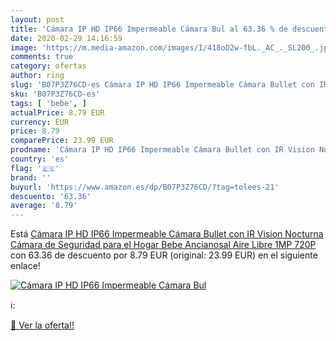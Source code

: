 ```yaml
---
layout: post
title: 'Cámara IP HD IP66 Impermeable Cámara Bul al 63.36 % de descuento'
date: 2020-02-29 14:16:59
image: 'https://m.media-amazon.com/images/I/418oD2w-fbL._AC_._SL200_.jpg'
comments: true
category: ofertas
author: ring
slug: 'B07P3Z76CD-es Cámara IP HD IP66 Impermeable Cámara Bullet con IR Vision...'
sku: 'B07P3Z76CD-es'
tags: [ 'bebe', ]
actualPrice: 8.79 EUR
currency: EUR
price: 8.79
comparePrice: 23.99 EUR
prodname: 'Cámara IP HD IP66 Impermeable Cámara Bullet con IR Vision Nocturna Cámara de Seguridad para el Hogar  Bebe  Ancianosal  Aire Libre 1MP 720P '
country: 'es'
flag: '🇪🇸'
brand: ''
buyurl: 'https://www.amazon.es/dp/B07P3Z76CD/?tag=tolees-21'
descuento: '63.36'
average: '8.79'
---
```


Está [Cámara IP HD IP66 Impermeable Cámara Bullet con IR Vision Nocturna Cámara de Seguridad para el Hogar  Bebe  Ancianosal  Aire Libre 1MP 720P ](https://www.amazon.es/dp/B07P3Z76CD/?tag=tolees-21) con 63.36 de descuento por 8.79 EUR (original: 23.99 EUR) en el siguiente enlace!

[![Cámara IP HD IP66 Impermeable Cámara Bul](https://m.media-amazon.com/images/I/418oD2w-fbL._AC_._SL200_.jpg)](https://www.amazon.es/dp/B07P3Z76CD/?tag=tolees-21)

ℹ️:


[🛒 Ver la oferta!!](https://www.amazon.es/dp/B07P3Z76CD/?tag=tolees-21)
